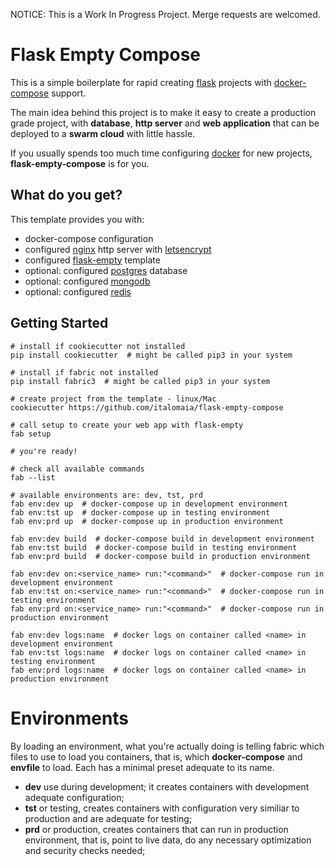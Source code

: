 NOTICE: This is a Work In Progress Project. Merge requests are welcomed.

# Flask Empty Compose

This is a simple boilerplate for rapid creating [flask](https://flask.palletsprojects.com) projects with [docker-compose](https://docs.docker.com/compose/) support.

The main idea behind this project is to make it easy to create a production grade project, with **database**, **http server** and **web application** that can be deployed to a **swarm cloud** with little hassle.

If you usually spends too much time configuring [docker](https://www.docker.com/) for new projects, **flask-empty-compose** is for you.

## What do you get?

This template provides you with:

* docker-compose configuration
* configured [nginx](https://www.nginx.com/) http server with [letsencrypt](https://letsencrypt.org)
* configured [flask-empty](https://github.com/italomaia/flask-empty) template
* optional: configured [postgres](https://www.postgresql.org) database
* optional: configured [mongodb](https://www.mongodb.com/)
* optional: configured [redis](https://redis.io/)

## Getting Started

```
# install if cookiecutter not installed
pip install cookiecutter  # might be called pip3 in your system

# install if fabric not installed
pip install fabric3  # might be called pip3 in your system

# create project from the template - linux/Mac
cookiecutter https://github.com/italomaia/flask-empty-compose

# call setup to create your web app with flask-empty
fab setup

# you're ready!
```

```
# check all available commands
fab --list

# available environments are: dev, tst, prd
fab env:dev up  # docker-compose up in development environment
fab env:tst up  # docker-compose up in testing environment
fab env:prd up  # docker-compose up in production environment

fab env:dev build  # docker-compose build in development environment
fab env:tst build  # docker-compose build in testing environment
fab env:prd build  # docker-compose build in production environment

fab env:dev on:<service_name> run:"<command>"  # docker-compose run in development environment
fab env:tst on:<service_name> run:"<command>"  # docker-compose run in testing environment
fab env:prd on:<service_name> run:"<command>"  # docker-compose run in production environment

fab env:dev logs:name  # docker logs on container called <name> in development environment
fab env:tst logs:name  # docker logs on container called <name> in testing environment
fab env:prd logs:name  # docker logs on container called <name> in production environment
```

# Environments

By loading an environment, what you're actually doing is telling fabric which files
to use to load you containers, that is, which **docker-compose** and **envfile** to
load. Each has a minimal preset adequate to its name.

- **dev** use during development; it creates containers with development adequate configuration;
- **tst** or testing, creates containers with configuration very similiar to production and are adequate for testing;
- **prd** or production, creates containers that can run in production environment, that is, point to live data, do any necessary optimization and security checks needed;